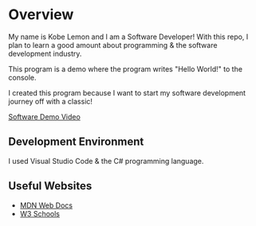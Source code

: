 # Overview

My name is Kobe Lemon and I am a Software Developer! With this repo, I plan to learn a good amount about programming & the software development industry.

This program is a demo where the program writes "Hello World!" to the console.

I created this program because I want to start my software development journey off with a classic!

[Software Demo Video](http://youtube.link.goes.here)

## Development Environment

I used Visual Studio Code & the C# programming language.

## Useful Websites

- [MDN Web Docs](https://developer.mozilla.org/en-US/)
- [W3 Schools](https://www.w3schools.com/)
